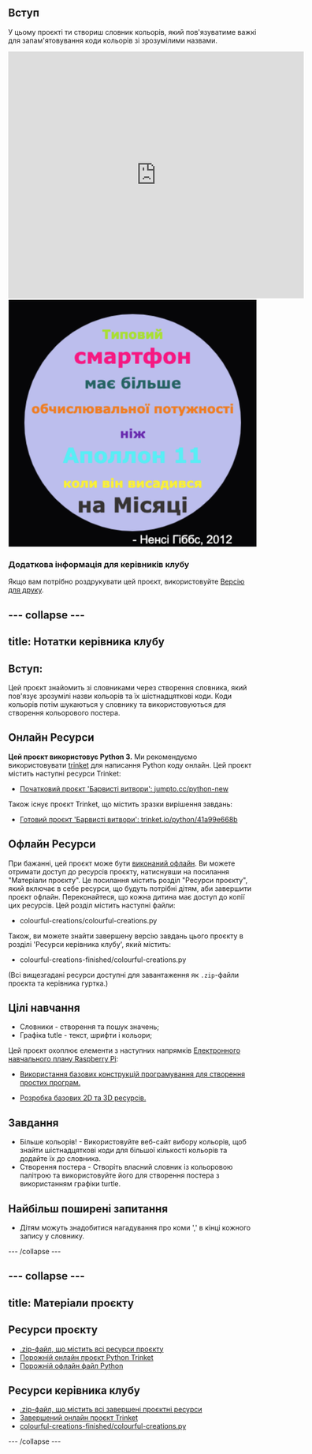 ## Вступ

У цьому проєкті ти створиш словник кольорів, який пов'язуватиме важкі для запам'ятовування коди кольорів зі зрозумілими назвами.

<div class="trinket">
  <iframe src="https://trinket.io/embed/python/8b30652fa4?outputOnly=true&start=result" width="600" height="500" frameborder="0" marginwidth="0" marginheight="0" allowfullscreen>
  </iframe>
  <img src="images/colourful-finished.png">
</div>

### Додаткова інформація для керівників клубу

Якщо вам потрібно роздрукувати цей проєкт, використовуйте [Версію для друку](https://projects.raspberrypi.org/uk-UA/projects/colourful-creations/print).

--- collapse ---
---
title: Нотатки керівника клубу
---

## Вступ:

Цей проєкт знайомить зі словниками через створення словника, який пов'язує зрозумілі назви кольорів та їх шістнадцяткові коди. Коди кольорів потім шукаються у словнику та використовуються для створення кольорового постера.

## Онлайн Ресурси

**Цей проєкт використовує Python 3.** Ми рекомендуємо використовувати [trinket](https://trinket.io/) для написання Python коду онлайн. Цей проєкт містить наступні ресурси Trinket:

* [Початковий проєкт 'Барвисті витвори': jumpto.cc/python-new](http://jumpto.cc/python-new)

Також існує проєкт Trinket, що містить зразки вирішення завдань:

* [Готовий проєкт 'Барвисті витвори': trinket.io/python/41a99e668b](https://trinket.io/python/8b30652fa4)

## Офлайн Ресурси

При бажанні, цей проєкт може бути [виконаний офлайн](https://www.codeclubprojects.org/en-GB/resources/python-working-offline/). Ви можете отримати доступ до ресурсів проєкту, натиснувши на посилання "Матеріали проєкту". Це посилання містить розділ "Ресурси проєкту", який включає в себе ресурси, що будуть потрібні дітям, аби завершити проєкт офлайн. Переконайтеся, що кожна дитина має доступ до копії цих ресурсів. Цей розділ містить наступні файли:

* colourful-creations/colourful-creations.py

Також, ви можете знайти завершену версію завдань цього проєкту в розділі 'Ресурси керівника клубу', який містить:

* colourful-creations-finished/colourful-creations.py

(Всі вищезгадані ресурси доступні для завантаження як `.zip`-файли проєкта та керівника гуртка.)

## Цілі навчання

* Словники - створення та пошук значень;
* Графіка tutle - текст, шрифти і кольори;

Цей проєкт охоплює елементи з наступних напрямків [Електронного навчального плану Raspberry Pi](http://rpf.io/curriculum):

* [Використання базових конструкцій програмування для створення простих програм.](https://www.raspberrypi.org/curriculum/programming/creator)

* [Розробка базових 2D та 3D ресурсів.](https://www.raspberrypi.org/curriculum/design/creator)

## Завдання

* Більше кольорів! - Використовуйте веб-сайт вибору кольорів, щоб знайти шістнадцяткові коди для більшої кількості кольорів та додайте їх до словника. 
* Створення постера - Створіть власний словник із кольоровою палітрою та використовуйте його для створення постера з використанням графіки turtle. 

## Найбільш поширені запитання

* Дітям можуть знадобитися нагадування про коми ',' в кінці кожного запису у словнику. 

--- /collapse ---

--- collapse ---
---
title: Матеріали проєкту
---

## Ресурси проєкту

* [.zip-файл, що містить всі ресурси проєкту](resources/colourful-creations-project-resources.zip)
* [Порожній онлайн проєкт Python Trinket](http://jumpto.cc/python-new)
* [Порожній офлайн файл Python](resources/new-new.py)

## Ресурси керівника клубу

* [.zip-файл, що містить всі завершені проєктні ресурси](resources/colourful-creations-volunteer-resources.zip)
* [Завершений онлайн проєкт Trinket](https://trinket.io/python/8b30652fa4)
* [colourful-creations-finished/colourful-creations.py](resources/colourful-creations-finished-colourful-creations.py)

--- /collapse ---